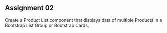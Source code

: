## Assignment 02
Create a Product List component that displays data of multiple Products in a Bootstrap List Group or Bootstrap Cards.